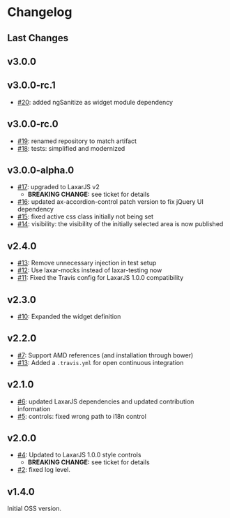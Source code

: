 # Changelog

## Last Changes

## v3.0.0
## v3.0.0-rc.1

- [#20](https://github.com/LaxarJS/laxar-accordion-widget/issues/20): added ngSanitize as widget module dependency


## v3.0.0-rc.0

- [#19](https://github.com/LaxarJS/laxar-accordion-widget/issues/19): renamed repository to match artifact
- [#18](https://github.com/LaxarJS/laxar-accordion-widget/issues/18): tests: simplified and modernized


## v3.0.0-alpha.0

- [#17](https://github.com/LaxarJS/laxar-accordion-widget/issues/17): upgraded to LaxarJS v2
    + **BREAKING CHANGE:** see ticket for details
- [#16](https://github.com/LaxarJS/laxar-accordion-widget/issues/16): updated ax-accordion-control patch version to fix jQuery UI dependency
- [#15](https://github.com/LaxarJS/laxar-accordion-widget/issues/15): fixed active css class initially not being set
- [#14](https://github.com/LaxarJS/laxar-accordion-widget/issues/14): visibility: the visibility of the initially selected area is now published


## v2.4.0

- [#13](https://github.com/LaxarJS/laxar-accordion-widget/issues/13): Remove unnecessary injection in test setup
- [#12](https://github.com/LaxarJS/laxar-accordion-widget/issues/12): Use laxar-mocks instead of laxar-testing now
- [#11](https://github.com/LaxarJS/laxar-accordion-widget/issues/11): Fixed the Travis config for LaxarJS 1.0.0 compatibility


## v2.3.0

- [#10](https://github.com/LaxarJS/laxar-accordion-widget/issues/10): Expanded the widget definition


## v2.2.0

- [#7](https://github.com/LaxarJS/laxar-accordion-widget/pull/7): Support AMD references (and installation through bower)
- [#13](https://github.com/LaxarJS/laxar-accordion-widget/issues/13): Added a `.travis.yml` for open continuous integration


## v2.1.0

- [#6](https://github.com/LaxarJS/laxar-accordion-widget/issues/6): updated LaxarJS dependencies and updated contribution information
- [#5](https://github.com/LaxarJS/laxar-accordion-widget/issues/5): controls: fixed wrong path to i18n control


## v2.0.0

- [#4](https://github.com/LaxarJS/laxar-accordion-widget/issues/4): Updated to LaxarJS 1.0.0 style controls
    + **BREAKING CHANGE:** see ticket for details
- [#2](https://github.com/LaxarJS/laxar-accordion-widget/issues/2): fixed log level.


## v1.4.0

Initial OSS version.
